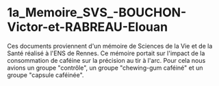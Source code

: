 # 1a_Memoire_SVS_-BOUCHON-Victor-et-RABREAU-Elouan
Ces documents proviennent d'un mémoire de Sciences de la Vie et de la Santé réalisé à l'ENS de Rennes. Ce mémoire portait sur l'impact de la consommation de caféine sur la précision au tir à l'arc. Pour cela nous avions un groupe "contrôle", un groupe "chewing-gum caféiné" et un groupe "capsule caféinée".
